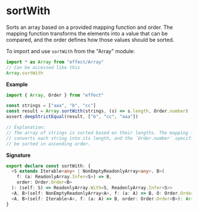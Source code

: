 # sortWith

Sorts an array based on a provided mapping function and order. The mapping
function transforms the elements into a value that can be compared, and the
order defines how those values should be sorted.

To import and use `sortWith` from the "Array" module:

```ts
import * as Array from "effect/Array"
// Can be accessed like this
Array.sortWith
```

**Example**

```ts
import { Array, Order } from "effect"

const strings = ["aaa", "b", "cc"]
const result = Array.sortWith(strings, (s) => s.length, Order.number)
assert.deepStrictEqual(result, ["b", "cc", "aaa"])

// Explanation:
// The array of strings is sorted based on their lengths. The mapping function `(s) => s.length`
// converts each string into its length, and the `Order.number` specifies that the lengths should
// be sorted in ascending order.
```

**Signature**

```ts
export declare const sortWith: {
  <S extends Iterable<any> | NonEmptyReadonlyArray<any>, B>(
    f: (a: ReadonlyArray.Infer<S>) => B,
    order: Order.Order<B>
  ): (self: S) => ReadonlyArray.With<S, ReadonlyArray.Infer<S>>
  <A, B>(self: NonEmptyReadonlyArray<A>, f: (a: A) => B, O: Order.Order<B>): NonEmptyArray<A>
  <A, B>(self: Iterable<A>, f: (a: A) => B, order: Order.Order<B>): Array<A>
}
```
